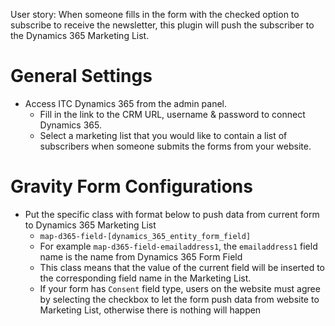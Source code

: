 User story: When someone fills in the form with the checked option to subscribe to receive the newsletter, this plugin will push the subscriber to the Dynamics 365 Marketing List.


# General Settings

- Access ITC Dynamics 365 from the admin panel.
    - Fill in the link to the CRM URL, username & password to connect Dynamics 365.
    - Select a marketing list that you would like to contain a list of subscribers when someone submits the forms from your website.

# Gravity Form Configurations

- Put the specific class with format below to push data from current form to Dynamics 365 Marketing List
    - `map-d365-field-[dynamics_365_entity_form_field]`
    - For example `map-d365-field-emailaddress1`, the `emailaddress1` field name is the name from Dynamics 365 Form Field
    - This class means that the value of the current field will be inserted to the corresponding field name in the Marketing List.
    - If your form has `Consent` field type, users on the website must agree by selecting the checkbox to let the form push data from website to Marketing List, otherwise there is nothing will happen